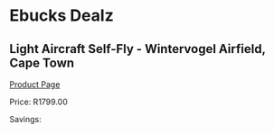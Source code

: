 
# Ebucks Dealz
## Light Aircraft Self-Fly - Wintervogel Airfield, Cape Town
[Product Page](https://www.ebucks.com/web/shop/productSelected.do?prodId=356733663&catId=322194367)

Price: R1799.00

Savings: 


	